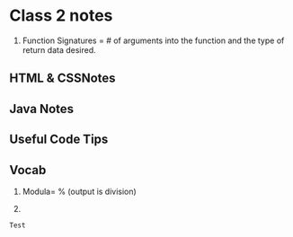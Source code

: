 # Class 2 notes
1. Function Signatures = # of arguments into the function and the type of return data desired. 

## HTML & CSSNotes 

  
## Java Notes 


## Useful Code Tips


## Vocab
1. Modula= % (output is division)

1. 
<code>Test<code>